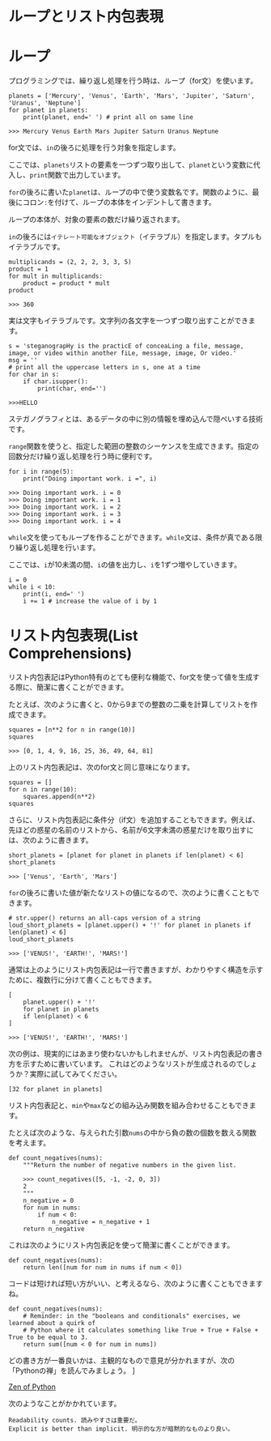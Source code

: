# ループとリスト内包表現

# ループ

プログラミングでは、繰り返し処理を行う時は、ループ（for文）を使います。

```
planets = ['Mercury', 'Venus', 'Earth', 'Mars', 'Jupiter', 'Saturn', 'Uranus', 'Neptune']
for planet in planets:
    print(planet, end=' ') # print all on same line

>>> Mercury Venus Earth Mars Jupiter Saturn Uranus Neptune 
```

for文では、`in`の後ろに処理を行う対象を指定します。

ここでは、`planets`リストの要素を一つずつ取り出して、`planet`という変数に代入し、`print`関数で出力しています。

`for`の後ろに書いた`planet`は、ループの中で使う変数名です。関数のように、最後にコロン`:`を付けて、ループの本体をインデントして書きます。

ループの本体が、対象の要素の数だけ繰り返されます。


`in`の後ろには`イテレート可能なオブジェクト`（イテラブル）を指定します。タプルもイテラブルです。

```
multiplicands = (2, 2, 2, 3, 3, 5)
product = 1
for mult in multiplicands:
    product = product * mult
product

>>> 360
```

実は文字もイテラブルです。文字列の各文字を一つずつ取り出すことができます。

```
s = 'steganograpHy is the practicE of conceaLing a file, message, image, or video within another fiLe, message, image, Or video.'
msg = ''
# print all the uppercase letters in s, one at a time
for char in s:
    if char.isupper():
        print(char, end='')    

>>>HELLO
```

ステガノグラフィとは、あるデータの中に別の情報を埋め込んで隠ぺいする技術です。


`range`関数を使うと、指定した範囲の整数のシーケンスを生成できます。指定の回数分だけ繰り返し処理を行う時に便利です。

```
for i in range(5):
    print("Doing important work. i =", i)

>>> Doing important work. i = 0
>>> Doing important work. i = 1
>>> Doing important work. i = 2
>>> Doing important work. i = 3
>>> Doing important work. i = 4
```


`while`文を使ってもループを作ることができます。`while`文は、条件が真である限り繰り返し処理を行います。

ここでは、`i`が10未満の間、`i`の値を出力し、`i`を1ずつ増やしていきます。

```
i = 0
while i < 10:
    print(i, end=' ')
    i += 1 # increase the value of i by 1
```

# リスト内包表現(List Comprehensions)

リスト内包表記はPython特有のとても便利な機能で、for文を使って値を生成する際に、簡潔に書くことができます。

たとえば、次のように書くと、0から9までの整数の二乗を計算してリストを作成できます。

```
squares = [n**2 for n in range(10)]
squares

>>> [0, 1, 4, 9, 16, 25, 36, 49, 64, 81]
```


上のリスト内包表記は、次のfor文と同じ意味になります。

```
squares = []
for n in range(10):
    squares.append(n**2)
squares
```

さらに、リスト内包表記に条件分（if文）を追加することもできます。例えば、先ほどの惑星の名前のリストから、名前が6文字未満の惑星だけを取り出すには、次のように書きます。

```
short_planets = [planet for planet in planets if len(planet) < 6]
short_planets

>>> ['Venus', 'Earth', 'Mars']
```


`for`の後ろに書いた値が新たなリストの値になるので、次のように書くこともできます。

```
# str.upper() returns an all-caps version of a string
loud_short_planets = [planet.upper() + '!' for planet in planets if len(planet) < 6]
loud_short_planets

>>> ['VENUS!', 'EARTH!', 'MARS!']
```


通常は上のようにリスト内包表記は一行で書きますが、わかりやすく構造を示すために、複数行に分けて書くこともできます。

```
[
    planet.upper() + '!' 
    for planet in planets 
    if len(planet) < 6
]

>>> ['VENUS!', 'EARTH!', 'MARS!']
```


次の例は、現実的にはあまり使わないかもしれませんが、リスト内包表記の書き方を示すために書いています。
これはどのようなリストが生成されるのでしょうか？実際に試してみてください。

```
[32 for planet in planets]
```

リスト内包表記と、`min`や`max`などの組み込み関数を組み合わせることもできます。

たとえば次のような、与えられた引数`nums`の中から負の数の個数を数える関数を考えます。

```
def count_negatives(nums):
    """Return the number of negative numbers in the given list.
    
    >>> count_negatives([5, -1, -2, 0, 3])
    2
    """
    n_negative = 0
    for num in nums:
        if num < 0:
            n_negative = n_negative + 1
    return n_negative
```


これは次のようにリスト内包表記を使って簡潔に書くことができます。

```
def count_negatives(nums):
    return len([num for num in nums if num < 0])
```

コードは短ければ短い方がいい、と考えるなら、次のように書くこともできますね。

```
def count_negatives(nums):
    # Reminder: in the "booleans and conditionals" exercises, we learned about a quirk of 
    # Python where it calculates something like True + True + False + True to be equal to 3.
    return sum([num < 0 for num in nums])
```

どの書き方が一番良いかは、主観的なもので意見が分かれますが、次の「Pythonの禅」を読んでみましょう。
]

[Zen of Python](https://en.wikipedia.org/wiki/Zen_of_Python)

次のようなことがかかれています。
```
Readability counts. 読みやすさは重要だ。
Explicit is better than implicit. 明示的な方が暗黙的なものより良い。
```
